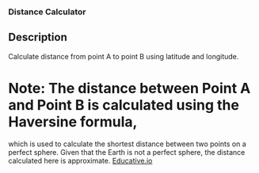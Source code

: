 ### Distance Calculator

## Description

Calculate distance from point A to point B using latitude and longitude.

# Note: The distance between Point A and Point B is calculated using the Haversine formula,
which is used to calculate the shortest distance between two points on a perfect sphere.
Given that the Earth is not a perfect sphere, the distance calculated here is approximate.
[Educative.io](https://www.educative.io/answers/how-to-calculate-distance-using-the-haversine-formula)